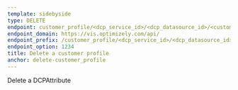 ```yaml
---
template: sidebyside
type: DELETE
endpoint: customer_profile/<dcp_service_id>/<dcp_datasource_id>/<customer_id>
endpoint_domain: https://vis.optimizely.com/api/
endpoint_prefix: /customer_profile/<dcp_service_id>/<dcp_datasource_id>
endpoint_option: 1234
title: Delete a customer profile
anchor: delete-customer_profile
---
```

Delete a DCPAttribute
